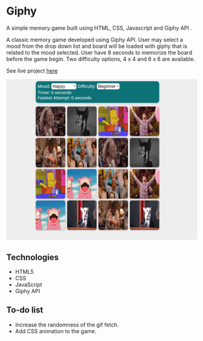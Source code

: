 # Giphy

A simple memory game built using HTML, CSS, Javascript and Giphy API .

A classic memory game developed using Giphy API. User may select a mood from the drop down list and board will be loaded with giphy that is related to the mood selected. User have 8 seconds to memorize the board before the game begin. Two difficulty options, 4 x 4 and 6 x 6 are available.

See live project [here](https://pages.git.generalassemb.ly/munhin90/giphy/)

![Alt text](./screenshot/Screenshot%202022-06-12%20200705.png "Optional title")


## Technologies

- HTML5
- CSS
- JavaScript
- Giphy API

## To-do list

- Increase the randomness of the gif fetch.
- Add CSS animation to the game.
